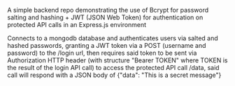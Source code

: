 A simple backend repo demonstrating the use of Bcrypt for password salting and hashing + JWT (JSON Web Token) for authentication on protected API calls in an Express.js environment

Connects to a mongodb database and authenticates users via salted and hashed passwords, granting a JWT token via a POST (username and password) to the /login url, then requires said token to be sent via Authorization HTTP header (with structure "Bearer TOKEN" where TOKEN is the result of the login API call) to access the protected API call /data, said call will respond with a JSON body of {"data": "This is a secret message"}
